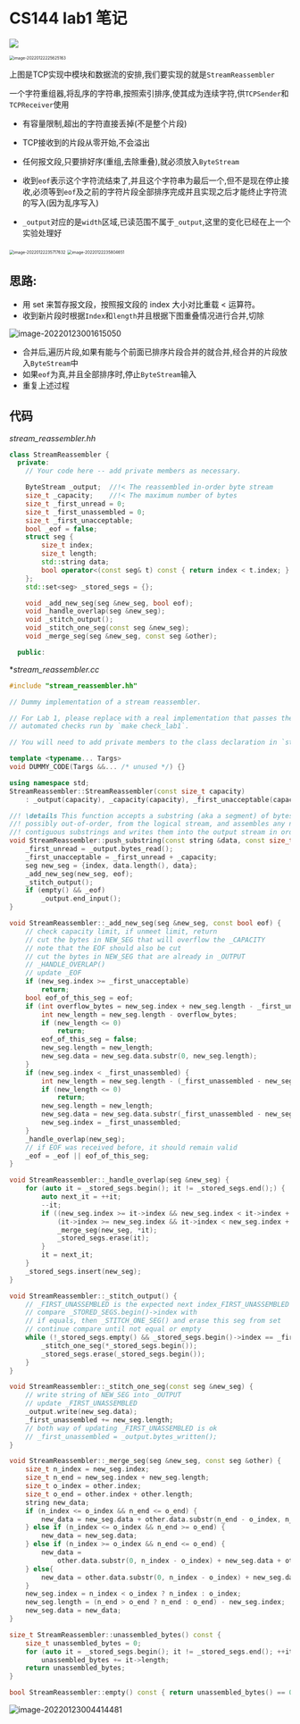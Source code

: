 # CS144 lab1 笔记

![](https://lzx-figure-bed.obs.dualstack.cn-north-4.myhuaweicloud.com/Figurebed/202201222338798.png)



<img src="https://lzx-figure-bed.obs.dualstack.cn-north-4.myhuaweicloud.com/Figurebed/202201222256243.png" alt="image-20220122225625163" style="zoom:50%;" />

上图是TCP实现中模块和数据流的安排,我们要实现的就是`StreamReassembler`

一个字符重组器,将乱序的字符串,按照索引排序,使其成为连续字符,供`TCPSender`和`TCPReceiver`使用

- 有容量限制,超出的字符直接丢掉(不是整个片段)

- TCP接收到的片段从零开始,不会溢出
- 任何报文段,只要排好序(重组,去除重叠),就必须放入`ByteStream`
- 收到`eof`表示这个字符流结束了,并且这个字符串为最后一个,但不是现在停止接收,必须等到`eof`及之前的字符片段全部排序完成并且实现之后才能终止字符流的写入(因为乱序写入)
- `_output`对应的是`width`区域,已读范围不属于`_output`,这里的变化已经在上一个实验处理好

<img src="https://lzx-figure-bed.obs.dualstack.cn-north-4.myhuaweicloud.com/Figurebed/202201222357707.png" alt="image-20220122235717632" style="zoom:50%;" />

<img src="https://lzx-figure-bed.obs.dualstack.cn-north-4.myhuaweicloud.com/Figurebed/202201222358832.png" alt="image-20220122235804651" style="zoom:50%;" />

## 思路:

- 用 set 来暂存报文段，按照报文段的 index 大小对比重载 < 运算符。
- 收到新片段时根据`Index`和`length`并且根据下图重叠情况进行合并,切除

![image-20220123001615050](https://lzx-figure-bed.obs.dualstack.cn-north-4.myhuaweicloud.com/Figurebed/202201230016132.png)

- 合并后,遍历片段,如果有能与个前面已排序片段合并的就合并,经合并的片段放入`ByteStream`中
- 如果`eof`为真,并且全部排序时,停止`ByteStream`输入
- 重复上述过程

## 代码

*stream_reassembler.hh*

```C++
class StreamReassembler {
  private:
    // Your code here -- add private members as necessary.

    ByteStream _output;  //!< The reassembled in-order byte stream
    size_t _capacity;    //!< The maximum number of bytes
    size_t _first_unread = 0;
    size_t _first_unassembled = 0;
    size_t _first_unacceptable;
    bool _eof = false;
    struct seg {
        size_t index;
        size_t length;
        std::string data;
        bool operator<(const seg& t) const { return index < t.index; }
    };
    std::set<seg> _stored_segs = {};

    void _add_new_seg(seg &new_seg, bool eof);
    void _handle_overlap(seg &new_seg);
    void _stitch_output();
    void _stitch_one_seg(const seg &new_seg);
    void _merge_seg(seg &new_seg, const seg &other);

  public:
```



**stream_reassembler.cc*

```C++
#include "stream_reassembler.hh"

// Dummy implementation of a stream reassembler.

// For Lab 1, please replace with a real implementation that passes the
// automated checks run by `make check_lab1`.

// You will need to add private members to the class declaration in `stream_reassembler.hh`

template <typename... Targs>
void DUMMY_CODE(Targs &&... /* unused */) {}

using namespace std;
StreamReassembler::StreamReassembler(const size_t capacity)
    : _output(capacity), _capacity(capacity), _first_unacceptable(capacity) {}

//! \details This function accepts a substring (aka a segment) of bytes,
//! possibly out-of-order, from the logical stream, and assembles any newly
//! contiguous substrings and writes them into the output stream in order.
void StreamReassembler::push_substring(const string &data, const size_t index, const bool eof) {
    _first_unread = _output.bytes_read();
    _first_unacceptable = _first_unread + _capacity;
    seg new_seg = {index, data.length(), data};
    _add_new_seg(new_seg, eof);
    _stitch_output();
    if (empty() && _eof)
        _output.end_input();
}

void StreamReassembler::_add_new_seg(seg &new_seg, const bool eof) {
    // check capacity limit, if unmeet limit, return
    // cut the bytes in NEW_SEG that will overflow the _CAPACITY
    // note that the EOF should also be cut
    // cut the bytes in NEW_SEG that are already in _OUTPUT
    // _HANDLE_OVERLAP()
    // update _EOF
    if (new_seg.index >= _first_unacceptable)
        return;
    bool eof_of_this_seg = eof;
    if (int overflow_bytes = new_seg.index + new_seg.length - _first_unacceptable; overflow_bytes > 0) {
        int new_length = new_seg.length - overflow_bytes;
        if (new_length <= 0)
            return;
        eof_of_this_seg = false;
        new_seg.length = new_length;
        new_seg.data = new_seg.data.substr(0, new_seg.length);
    }
    if (new_seg.index < _first_unassembled) {
        int new_length = new_seg.length - (_first_unassembled - new_seg.index);
        if (new_length <= 0)
            return;
        new_seg.length = new_length;
        new_seg.data = new_seg.data.substr(_first_unassembled - new_seg.index, new_seg.length);
        new_seg.index = _first_unassembled;
    }
    _handle_overlap(new_seg);
    // if EOF was received before, it should remain valid
    _eof = _eof || eof_of_this_seg;
}

void StreamReassembler::_handle_overlap(seg &new_seg) {
    for (auto it = _stored_segs.begin(); it != _stored_segs.end();) {
        auto next_it = ++it;
        --it;
        if ((new_seg.index >= it->index && new_seg.index < it->index + it->length) ||
            (it->index >= new_seg.index && it->index < new_seg.index + new_seg.length)) {
            _merge_seg(new_seg, *it);
            _stored_segs.erase(it);
        }
        it = next_it;
    }
    _stored_segs.insert(new_seg);
}

void StreamReassembler::_stitch_output() {
    // _FIRST_UNASSEMBLED is the expected next index_FIRST_UNASSEMBLED
    // compare _STORED_SEGS.begin()->index with
    // if equals, then _STITCH_ONE_SEG() and erase this seg from set
    // continue compare until not equal or empty
    while (!_stored_segs.empty() && _stored_segs.begin()->index == _first_unassembled) {
        _stitch_one_seg(*_stored_segs.begin());
        _stored_segs.erase(_stored_segs.begin());
    }
}

void StreamReassembler::_stitch_one_seg(const seg &new_seg) {
    // write string of NEW_SEG into _OUTPUT
    // update _FIRST_UNASSEMBLED
    _output.write(new_seg.data);
    _first_unassembled += new_seg.length;
    // both way of updating _FIRST_UNASSEMBLED is ok
    // _first_unassembled = _output.bytes_written();
}

void StreamReassembler::_merge_seg(seg &new_seg, const seg &other) {
    size_t n_index = new_seg.index;
    size_t n_end = new_seg.index + new_seg.length;
    size_t o_index = other.index;
    size_t o_end = other.index + other.length;
    string new_data;
    if (n_index <= o_index && n_end <= o_end) {
        new_data = new_seg.data + other.data.substr(n_end - o_index, n_end - o_end);
    } else if (n_index <= o_index && n_end >= o_end) {
        new_data = new_seg.data;
    } else if (n_index >= o_index && n_end <= o_end) {
        new_data =
            other.data.substr(0, n_index - o_index) + new_seg.data + other.data.substr(n_end - o_index, n_end - o_end);
    } else{
        new_data = other.data.substr(0, n_index - o_index) + new_seg.data;
    }
    new_seg.index = n_index < o_index ? n_index : o_index;
    new_seg.length = (n_end > o_end ? n_end : o_end) - new_seg.index;
    new_seg.data = new_data;
}

size_t StreamReassembler::unassembled_bytes() const {
    size_t unassembled_bytes = 0;
    for (auto it = _stored_segs.begin(); it != _stored_segs.end(); ++it)
        unassembled_bytes += it->length;
    return unassembled_bytes;
}

bool StreamReassembler::empty() const { return unassembled_bytes() == 0; }

```

![image-20220123004414481](https://lzx-figure-bed.obs.dualstack.cn-north-4.myhuaweicloud.com/Figurebed/202201230044517.png)

